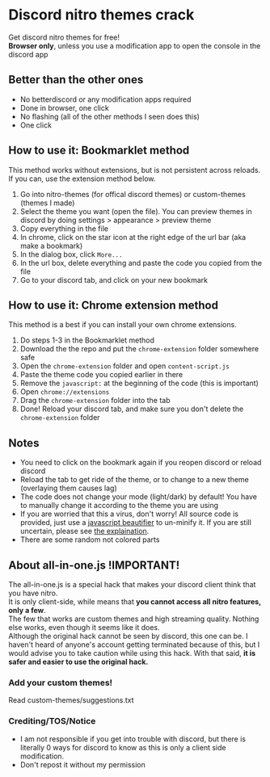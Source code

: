 # Discord nitro themes crack
Get discord nitro themes for free!  
**Browser only**, unless you use a modification app to open the console in the discord app

## Better than the other ones
- No betterdiscord or any modification apps required
- Done in browser, one click
- No flashing (all of the other methods I seen does this)
- One click

## How to use it: Bookmarklet method
This method works without extensions, but is not persistent across reloads. If you can, use the extension method below.  
1. Go into nitro-themes (for offical discord themes) or custom-themes (themes I made)
2. Select the theme you want (open the file). You can preview themes in discord by doing settings > appearance > preview theme
3. Copy everything in the file
4. In chrome, click on the star icon at the right edge of the url bar (aka make a bookmark)
5. In the dialog box, click `More...`
6. In the url box, delete everything and paste the code you copied from the file
7. Go to your discord tab, and click on your new bookmark

## How to use it: Chrome extension method
This method is a best if you can install your own chrome extensions.  
1. Do steps 1-3 in the Bookmarklet method
2. Download the the repo and put the `chrome-extension` folder somewhere safe
3. Open the `chrome-extension` folder and open `content-script.js`
4. Paste the theme code you copied earlier in there
5. Remove the `javascript:` at the beginning of the code (this is important)
6. Open `chrome://extensions`
7. Drag the `chrome-extension` folder into the tab
8. Done! Reload your discord tab, and make sure you don't delete the `chrome-extension` folder

## Notes
- You need to click on the bookmark again if you reopen discord or reload discord
- Reload the tab to get ride of the theme, or to change to a new theme (overlaying them causes lag)
- The code does not change your mode (light/dark) by default! You have to manually change it according to the theme you are using
- If you are worried that this a virus, don't worry! All source code is provided, just use a [javascript beautifier](https://beautifier.io/) to un-minify it. If you are still uncertain, please see [the explaination](explain.md).
- There are some random not colored parts

## About all-in-one.js !IMPORTANT!
The all-in-one.js is a special hack that makes your discord client think that you have nitro.   
It is only client-side, while means that **you cannot access all nitro features, only a few**.   
The few that works are custom themes and high streaming quality. Nothing else works, even though it seems like it does.   
Although the original hack cannot be seen by discord, this one can be. I haven't heard of anyone's account getting terminated because of this, but I would advise you to take caution while using this hack. With that said, **it is safer and easier to use the original hack.**

### Add your custom themes!
Read custom-themes/suggestions.txt

### Crediting/TOS/Notice
- I am not responsible if you get into trouble with discord, but there is literally 0 ways for discord to know as this is only a client side modification.
- Don't repost it without my permission